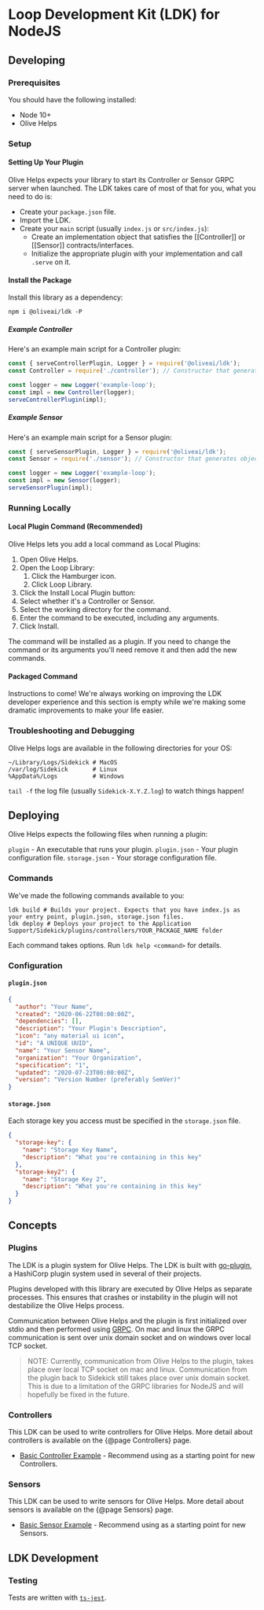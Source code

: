 # Loop Development Kit (LDK) for NodeJS

## Developing

### Prerequisites

You should have the following installed:

- Node 10+
- Olive Helps

### Setup

#### Setting Up Your Plugin

Olive Helps expects your library to start its Controller or Sensor GRPC server when launched. The LDK takes care of most of that for you, what you need to do is:

- Create your `package.json` file.
- Import the LDK.
- Create your `main` script (usually `index.js` or `src/index.js`):
    - Create an implementation object that satisfies the [[Controller]] or [[Sensor]] contracts/interfaces.
    - Initialize the appropriate plugin with your implementation and call `.serve` on it.

#### Install the Package

Install this library as a dependency:

```shell
npm i @oliveai/ldk -P
```

##### Example Controller

Here's an example main script for a Controller plugin:

```javascript
const { serveControllerPlugin, Logger } = require('@oliveai/ldk');
const Controller = require('./controller'); // Constructor that generates objects meeting the Controller interface.

const logger = new Logger('example-loop');
const impl = new Controller(logger);
serveControllerPlugin(impl);
```

##### Example Sensor

Here's an example main script for a Sensor plugin:

```javascript
const { serveSensorPlugin, Logger } = require('@oliveai/ldk');
const Sensor = require('./sensor'); // Constructor that generates objects meeting the Sensor interface.

const logger = new Logger('example-loop');
const impl = new Sensor(logger);
serveSensorPlugin(impl);
```

### Running Locally

#### Local Plugin Command (Recommended)

Olive Helps lets you add a local command as Local Plugins:

1. Open Olive Helps.
2. Open the Loop Library:
    1. Click the Hamburger icon.
    2. Click Loop Library.
3. Click the Install Local Plugin button:
4. Select whether it's a Controller or Sensor.
5. Select the working directory for the command.
6. Enter the command to be executed, including any arguments.
7. Click Install.

The command will be installed as a plugin. If you need to change the command or its arguments you'll need remove it and then add the new commands.

#### Packaged Command

Instructions to come! We're always working on improving the LDK developer experience and this section is empty while we're making some dramatic improvements to make your life easier.

### Troubleshooting and Debugging

Olive Helps logs are available in the following directories for your OS:

```shell
~/Library/Logs/Sidekick # MacOS
/var/log/Sidekick       # Linux
%AppData%/Logs          # Windows
```

`tail -f` the log file (usually `Sidekick-X.Y.Z.log`) to watch things happen!

## Deploying

Olive Helps expects the following files when running a plugin:

`plugin` - An executable that runs your plugin.
`plugin.json` - Your plugin configuration file.
`storage.json` - Your storage configuration file.

### Commands

We've made the following commands available to you:

```shell
ldk build # Builds your project. Expects that you have index.js as your entry point, plugin.json, storage.json files.
ldk deploy # Deploys your project to the Application Support/Sidekick/plugins/controllers/YOUR_PACKAGE_NAME folder
```

Each command takes options. Run `ldk help <command>` for details.

### Configuration

#### `plugin.json`

```json
{
  "author": "Your Name",
  "created": "2020-06-22T00:00:00Z",
  "dependencies": [],
  "description": "Your Plugin's Description",
  "icon": "any material ui icon",
  "id": "A UNIQUE UUID",
  "name": "Your Sensor Name",
  "organization": "Your Organization",
  "specification": "1",
  "updated": "2020-07-23T00:00:00Z",
  "version": "Version Number (preferably SemVer)"
}
```

#### `storage.json`

Each storage key you access must be specified in the `storage.json` file.

```json
{
  "storage-key": {
    "name": "Storage Key Name",
    "description": "What you're containing in this key"
  },
  "storage-key2": {
    "name": "Storage Key 2",
    "description": "What you're containing in this key"
  }
}
```

## Concepts

### Plugins

The LDK is a plugin system for Olive Helps. The LDK is built with [go-plugin](https://github.com/hashicorp/go-plugin), a HashiCorp plugin system used in several of their projects.

Plugins developed with this library are executed by Olive Helps as separate processes. This ensures that crashes or instability in the plugin will not destabilize the Olive Helps process.

Communication between Olive Helps and the plugin is first initialized over stdio and then performed using [GRPC](https://grpc.io/). On mac and linux the GRPC communication is sent over unix domain socket and on windows over local TCP socket.

> NOTE: Currently, communication from Olive Helps to the plugin, takes place over local TCP socket on mac and linux. Communication from the plugin back to Sidekick still takes place over unix domain socket. This is due to a limitation of the GRPC libraries for NodeJS and will hopefully be fixed in the future.

### Controllers

This LDK can be used to write controllers for Olive Helps. More detail about controllers is available on the {@page Controllers} page.

- [Basic Controller Example](https://github.com/open-olive/sidekick-controller-examplenode) - Recommend using as a starting point for new Controllers.

### Sensors

This LDK can be used to write sensors for Olive Helps. More detail about sensors is available on the {@page Sensors} page.

- [Basic Sensor Example](https://github.com/open-olive/sidekick-sensor-examplenode) - Recommend using as a starting point for new Sensors.

## LDK Development

### Testing

Tests are written with [`ts-jest`](https://kulshekhar.github.io/ts-jest/).
